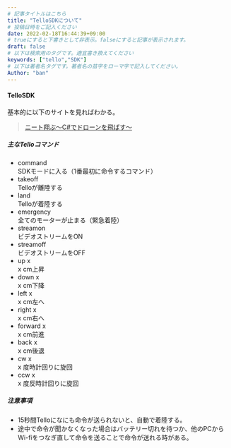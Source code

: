```yaml
---
# 記事タイトルはこちら
title: "TelloSDKについて"
# 投稿日時をご記入ください
date: 2022-02-18T16:44:39+09:00
# trueにすると下書きとして非表示。falseにすると記事が表示されます。
draft: false
# 以下は検索用のタグです。適宜書き換えてください
keywords: ["tello","SDK"]
# 以下は著者名タグです。著者名の苗字をローマ字で記入してください。
Author: "ban"
---
```


#### TelloSDK
基本的に以下のサイトを見ればわかる。
> [ニート翔ぶ～C#でドローンを飛ばす～](https://qiita.com/mima_ita/items/f241a519baec6df505d2)  
  
##### 主なTelloコマンド
- command  
    SDKモードに入る（1番最初に命令するコマンド）
- takeoff  
    Telloが離陸する
- land  
    Telloが着陸する
- emergency  
    全てのモーターが止まる（緊急着陸）
- streamon  
    ビデオストリームをON
- streamoff  
    ビデオストリームをOFF
- up x  
    x cm上昇
- down x  
    x cm下降
- left x  
    x cm左へ
- right x  
    x cm右へ
- forward x  
    x cm前進
- back x  
    x cm後退
- cw x  
    x 度時計回りに旋回
- ccw x  
    x 度反時計回りに旋回

##### 注意事項
- 15秒間Telloになにも命令が送られないと、自動で着陸する。
- 途中で命令が聞かなくなった場合はバッテリー切れを待つか、他のPCからWi-fiをつなぎ直して命令を送ることで命令が送れる時がある。